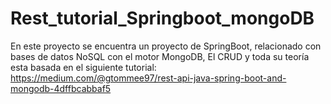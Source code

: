 # Rest_tutorial_Springboot_mongoDB
En este proyecto se encuentra un proyecto de SpringBoot, relacionado con bases de datos NoSQL con el motor MongoDB, El CRUD y toda su teoría esta basada en el siguiente tutorial: https://medium.com/@gtommee97/rest-api-java-spring-boot-and-mongodb-4dffbcabbaf5
